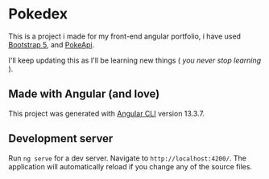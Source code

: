 # Pokedex

This is a project i made for my front-end angular portfolio, i have used [Bootstrap 5](https://ng-bootstrap.github.io/#/home), and [PokeApi](https://pokeapi.co/).

I'll keep updating this as I'll be learning new things ( *you never stop learning* ).

## Made with Angular (and love)

This project was generated with [Angular CLI](https://github.com/angular/angular-cli) version 13.3.7.

## Development server

Run `ng serve` for a dev server. Navigate to `http://localhost:4200/`. The application will automatically reload if you change any of the source files.
